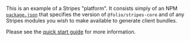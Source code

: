 This is an example of a Stripes "platform". It consists simply of an NPM [`package.json`](https://docs.npmjs.com/files/package.json) that specifies the version of `@folio/stripes-core` and of any Stripes modules you wish to make available to generate client bundles.

Please see the [quick start guide](https://github.com/folio-org/stripes-core/blob/master/doc/quick-start.md) for more information.
